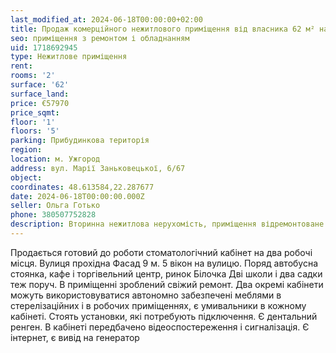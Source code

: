 ```yaml
---
last_modified_at: 2024-06-18T00:00:00+02:00
title: Продаж комерційного нежитлового приміщення від власника 62 м² на Заньковецької
seo: приміщення з ремонтом і обладнанням
uid: 1718692945
type: Нежитлове приміщення
rent:
rooms: '2'
surface: '62'
surface_land:
price: €57970
price_sqmt:
floor: '1'
floors: '5'
parking: Прибудинкова територія
region:
location: м. Ужгород
address: вул. Марії Заньковецької, 6/67
object:
coordinates: 48.613584,22.287677
date: 2024-06-18T00:00:00.000Z
seller: Ольга Готько
phone: 380507752828
description: Вторинна нежитлова нерухомість, приміщення відремонтоване з меблями і обладнанням, придатне і готове для використання
---
```


Продається готовий до роботи стоматологічний кабінет на два робочі місця. Вулиця прохідна Фасад 9 м. 5 вікон на вулицю. Поряд автобусна стоянка, кафе і торгівельний центр, ринок Білочка Дві школи і два садки теж поруч. В приміщенні зроблений свіжий ремонт. Два окремі кабінети можуть використовуватися автономно забезпечені меблями в стерелізаційних і в робочих приміщеннях, є умивальники в кожному кабінеті. Стоять установки, які потребують підключення. Є дентальний ренген. В кабінеті передбачено відеоспостереження і сигналізація. Є інтернет, є вивід на генератор
